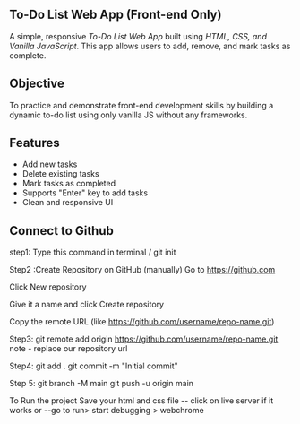 ## To-Do List Web App (Front-end Only)

A simple, responsive *To-Do List Web App* built using *HTML, CSS, and Vanilla JavaScript*. This app allows users to add, remove, and mark tasks as complete.

## Objective

To practice and demonstrate front-end development skills by building a dynamic to-do list using only vanilla JS without any frameworks.

## Features

- Add new tasks  
- Delete existing tasks  
- Mark tasks as completed  
- Supports "Enter" key to add tasks  
- Clean and responsive UI  

## Connect to Github
step1: Type this command in terminal / git init

Step2 :Create Repository on GitHub (manually)
Go to https://github.com

Click New repository

Give it a name and click Create repository

Copy the remote URL (like https://github.com/username/repo-name.git)

Step3: git remote add origin https://github.com/username/repo-name.git
note - replace our repository url 

Step4: git add .
git commit -m "Initial commit"

Step 5: git branch -M main 
git push -u origin main

To Run the project 
Save your html and css file 
-- click on live server if it works 
or
--go to run> start debugging > webchrome

